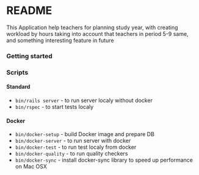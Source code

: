 # README

This Application help teachers for planning study year, with creating workload by hours taking into account that teachers in period 5-9 same, and something interesting feature in future

### Getting started

### Scripts

#### Standard

* `bin/rails server` - to run server localy without docker
* `bin/rspec` - to start tests localy

#### Docker

* `bin/docker-setup` - build Docker image and prepare DB
* `bin/docker-server` - to run server with docker
* `bin/docker-test` - to run test localy from docker
* `bin/docker-quality` - to run quality checkers
* `bin/docker-sync` - install docker-sync library to speed up performance on Mac OSX
